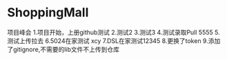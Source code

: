 # ShoppingMall
项目峰会
1.项目开始，上册github测试
2.测试2
3.测试3
4.测试录取Pull
5555
5.测试上传拉去
6.5024在家测试 xcy
7.DSL在家测试12345
8.更换了token
9.添加了gitignore,不需要的lib文件不上传到仓库